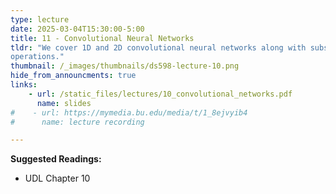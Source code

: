 ```yaml
---
type: lecture
date: 2025-03-04T15:30:00-5:00
title: 11 - Convolutional Neural Networks
tldr: "We cover 1D and 2D convolutional neural networks along with subsampling and upsampling
operations."
thumbnail: /_images/thumbnails/ds598-lecture-10.png
hide_from_announcments: true
links: 
    - url: /static_files/lectures/10_convolutional_networks.pdf
      name: slides
#    - url: https://mymedia.bu.edu/media/t/1_8ejvyib4
#      name: lecture recording

---
```

**Suggested Readings:**
- UDL Chapter 10
